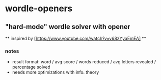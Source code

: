 # wordle-openers
## "hard-mode" wordle solver with opener
** inspired by [https://www.youtube.com/watch?v=v68zYyaEmEA] **
### notes
- result format: word / avg score / words reduced / avg letters revealed / percentage solved
- needs more optimizations with info. theory
